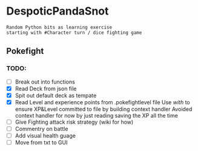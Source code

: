 # DespoticPandaSnot
```
Random Python bits as learning exercise
starting with #Character turn / dice fighting game
```
## Pokefight
### TODO:
  - [ ] Break out into functions
  - [x] Read Deck from json file
  - [x] Spit out default deck as tempate
  - [x] Read Level and experience points from .pokefightlevel file
        Use *with* to ensure XP&Level committed to file by building context handler
        Avoided context handler for now by just reading saving the XP all the time
  - [ ] Give Fighting attack risk strategy (wiki for how)
  - [ ] Commentry on battle
  - [ ] Add visual health guage
  - [ ] Move from txt to GUI
